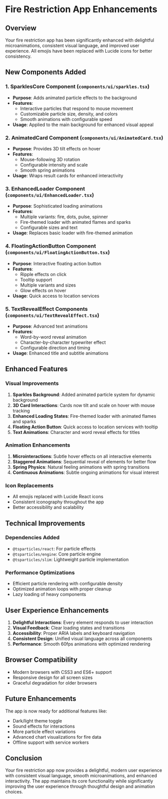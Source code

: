 # Fire Restriction App Enhancements

## Overview
Your fire restriction app has been significantly enhanced with delightful microanimations, consistent visual language, and improved user experience. All emojis have been replaced with Lucide icons for better consistency.

## New Components Added

### 1. SparklesCore Component (`components/ui/sparkles.tsx`)
- **Purpose**: Adds animated particle effects to the background
- **Features**: 
  - Interactive particles that respond to mouse movement
  - Customizable particle size, density, and colors
  - Smooth animations with configurable speed
- **Usage**: Applied to the main background for enhanced visual appeal

### 2. AnimatedCard Component (`components/ui/AnimatedCard.tsx`)
- **Purpose**: Provides 3D tilt effects on hover
- **Features**:
  - Mouse-following 3D rotation
  - Configurable intensity and scale
  - Smooth spring animations
- **Usage**: Wraps result cards for enhanced interactivity

### 3. EnhancedLoader Component (`components/ui/EnhancedLoader.tsx`)
- **Purpose**: Sophisticated loading animations
- **Features**:
  - Multiple variants: fire, dots, pulse, spinner
  - Fire-themed loader with animated flames and sparks
  - Configurable sizes and text
- **Usage**: Replaces basic loader with fire-themed animation

### 4. FloatingActionButton Component (`components/ui/FloatingActionButton.tsx`)
- **Purpose**: Interactive floating action button
- **Features**:
  - Ripple effects on click
  - Tooltip support
  - Multiple variants and sizes
  - Glow effects on hover
- **Usage**: Quick access to location services

### 5. TextRevealEffect Components (`components/ui/TextRevealEffect.tsx`)
- **Purpose**: Advanced text animations
- **Features**:
  - Word-by-word reveal animation
  - Character-by-character typewriter effect
  - Configurable direction and timing
- **Usage**: Enhanced title and subtitle animations

## Enhanced Features

### Visual Improvements
1. **Sparkles Background**: Added animated particle system for dynamic background
2. **3D Card Interactions**: Cards now tilt and scale on hover with mouse tracking
3. **Enhanced Loading States**: Fire-themed loader with animated flames and sparks
4. **Floating Action Button**: Quick access to location services with tooltip
5. **Text Animations**: Character and word reveal effects for titles

### Animation Enhancements
1. **Microinteractions**: Subtle hover effects on all interactive elements
2. **Staggered Animations**: Sequential reveal of elements for better flow
3. **Spring Physics**: Natural feeling animations with spring transitions
4. **Continuous Animations**: Subtle ongoing animations for visual interest

### Icon Replacements
- All emojis replaced with Lucide React icons
- Consistent iconography throughout the app
- Better accessibility and scalability

## Technical Improvements

### Dependencies Added
- `@tsparticles/react`: For particle effects
- `@tsparticles/engine`: Core particle engine
- `@tsparticles/slim`: Lightweight particle implementation

### Performance Optimizations
- Efficient particle rendering with configurable density
- Optimized animation loops with proper cleanup
- Lazy loading of heavy components

## User Experience Enhancements

1. **Delightful Interactions**: Every element responds to user interaction
2. **Visual Feedback**: Clear loading states and transitions
3. **Accessibility**: Proper ARIA labels and keyboard navigation
4. **Consistent Design**: Unified visual language across all components
5. **Performance**: Smooth 60fps animations with optimized rendering

## Browser Compatibility
- Modern browsers with CSS3 and ES6+ support
- Responsive design for all screen sizes
- Graceful degradation for older browsers

## Future Enhancements
The app is now ready for additional features like:
- Dark/light theme toggle
- Sound effects for interactions
- More particle effect variations
- Advanced chart visualizations for fire data
- Offline support with service workers

## Conclusion
Your fire restriction app now provides a delightful, modern user experience with consistent visual language, smooth microanimations, and enhanced interactivity. The app maintains its core functionality while significantly improving the user experience through thoughtful design and animation choices.
